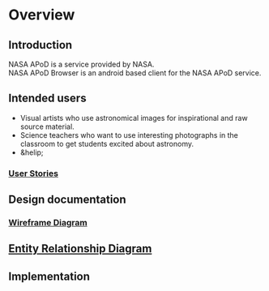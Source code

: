 # Overview  

## Introduction  

NASA APoD is a service provided by NASA.  
NASA APoD Browser is an android based client for the NASA APoD service.  


## Intended users  

* Visual artists who use astronomical images for inspirational and raw source material.  
* Science teachers who want to use interesting photographs in the classroom to get students excited about astronomy.  
* &helip;  

### [User Stories](user-stories.md)

## Design documentation

### [Wireframe Diagram](wireframe.md)

## [Entity Relationship Diagram](erd.md)  


## Implementation


 